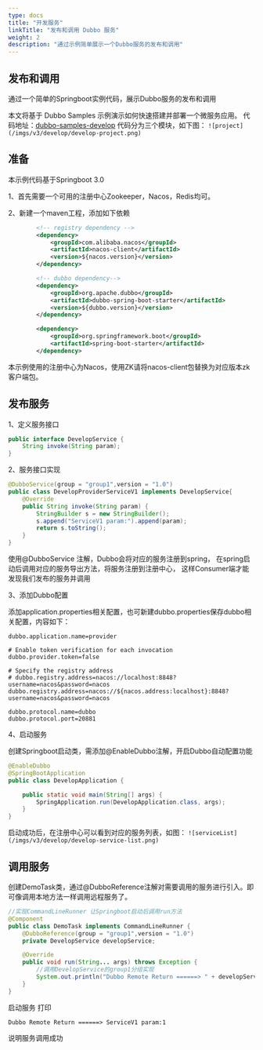 ```yaml
---
type: docs
title: "开发服务"
linkTitle: "发布和调用 Dubbo 服务"
weight: 2
description: "通过示例简单展示一个Dubbo服务的发布和调用"
---
```

## 发布和调用
通过一个简单的Springboot实例代码，展示Dubbo服务的发布和调用

本文将基于 Dubbo Samples 示例演示如何快速搭建并部署一个微服务应用。
代码地址：[dubbo-samples-develop](https://github.com/apache/dubbo-samples/tree/master/10-task/dubbo-samples-develop)
代码分为三个模块，如下图：
`![project](/imgs/v3/develop/develop-project.png)`

## 准备
本示例代码基于Springboot 3.0

1、首先需要一个可用的注册中心Zookeeper，Nacos，Redis均可。

2、新建一个maven工程，添加如下依赖
```xml
        <!-- registry dependency -->
        <dependency>
            <groupId>com.alibaba.nacos</groupId>
            <artifactId>nacos-client</artifactId>
            <version>${nacos.version}</version>
        </dependency>

        <!-- dubbo dependency-->
        <dependency>
            <groupId>org.apache.dubbo</groupId>
            <artifactId>dubbo-spring-boot-starter</artifactId>
            <version>${dubbo.version}</version>
        </dependency>

        <dependency>
            <groupId>org.springframework.boot</groupId>
            <artifactId>spring-boot-starter</artifactId>
        </dependency>

```
本示例使用的注册中心为Nacos，使用ZK请将nacos-client包替换为对应版本zk客户端包。

## 发布服务
1、定义服务接口
```java
public interface DevelopService {
    String invoke(String param);
}
```
2、服务接口实现
```java
@DubboService(group = "group1",version = "1.0")
public class DevelopProviderServiceV1 implements DevelopService{
    @Override
    public String invoke(String param) {
        StringBuilder s = new StringBuilder();
        s.append("ServiceV1 param:").append(param);
        return s.toString();
    }
}
```
使用@DubboService 注解，Dubbo会将对应的服务注册到spring，
在spring启动后调用对应的服务导出方法，将服务注册到注册中心，
这样Consumer端才能发现我们发布的服务并调用

3、添加Dubbo配置

添加application.properties相关配置，也可新建dubbo.properties保存dubbo相关配置，内容如下：
```properties
dubbo.application.name=provider

# Enable token verification for each invocation
dubbo.provider.token=false

# Specify the registry address
# dubbo.registry.address=nacos://localhost:8848?username=nacos&password=nacos
dubbo.registry.address=nacos://${nacos.address:localhost}:8848?username=nacos&password=nacos

dubbo.protocol.name=dubbo
dubbo.protocol.port=20881
```

4、启动服务

创建Springboot启动类，需添加@EnableDubbo注解，开启Dubbo自动配置功能
```java
@EnableDubbo
@SpringBootApplication
public class DevelopApplication {

    public static void main(String[] args) {
        SpringApplication.run(DevelopApplication.class, args);
    }
}

```
启动成功后，在注册中心可以看到对应的服务列表，如图：
`![serviceList](/imgs/v3/develop/develop-service-list.png)`

## 调用服务

创建DemoTask类，通过@DubboReference注解对需要调用的服务进行引入。即可像调用本地方法一样调用远程服务了。

```java
//实现CommandLineRunner 让Springboot启动后调用run方法
@Component
public class DemoTask implements CommandLineRunner {
    @DubboReference(group = "group1",version = "1.0")
    private DevelopService developService;

    @Override
    public void run(String... args) throws Exception {
        //调用DevelopService的group1分组实现
        System.out.println("Dubbo Remote Return ======> " + developService.invoke("1"));
    }
}
```

启动服务 打印

`Dubbo Remote Return ======> ServiceV1 param:1`

说明服务调用成功
